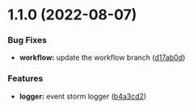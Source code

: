 # 1.1.0 (2022-08-07)


### Bug Fixes

* **workflow:** update the workflow branch ([d17ab0d](https://github.com/event-storm/event-storm-logger/commit/d17ab0dd05bf05efe6d62a3cb1e5383fc7bacbf0))


### Features

* **logger:** event storm logger ([b4a3cd2](https://github.com/event-storm/event-storm-logger/commit/b4a3cd2f457c0b549d31cf4b5cf26f95d8db9788))



